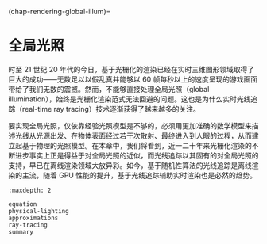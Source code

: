 (chap-rendering-global-illum)=
# 全局光照

时至 21 世纪 20 年代的今日，基于光栅化的渲染已经在实时三维图形领域取得了巨大的成功——无数足以以假乱真并能够以 60 帧每秒以上的速度呈现的游戏画面带给了我们无数的震撼。然而，不能够直接处理全局光照（global illumination），始终是光栅化渲染范式无法回避的问题。这也是为什么实时光线追踪（real-time ray tracing）技术逐渐获得了越来越多的关注。

要实现全局光照，仅依靠经验光照模型是不够的，必须用更加准确的数学模型来描述光线从光源出发、在物体表面经过若干次散射、最终进入到人眼的过程，从而建立起基于物理的光照模型。在本章中，我们将看到，近一二十年来光栅化渲染的不断进步事实上正是得益于对全局光照的近似，而光线追踪以其固有的对全局光照的支持，早已在离线渲染领域大放异彩。如今，基于随机性算法的光线追踪是离线渲染的主流，随着 GPU 性能的提升，基于光线追踪辅助实时渲染也是必然的趋势。

```{toctree}
:maxdepth: 2

equation
physical-lighting
approximations
ray-tracing
summary
```